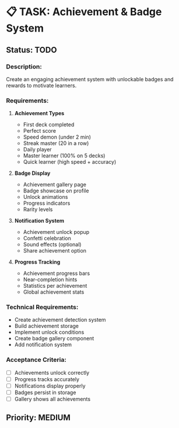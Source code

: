 # 📋 TASK: Achievement & Badge System

## Status: TODO

### Description:
Create an engaging achievement system with unlockable badges and rewards to motivate learners.

### Requirements:
1. **Achievement Types**
   - First deck completed
   - Perfect score
   - Speed demon (under 2 min)
   - Streak master (20 in a row)
   - Daily player
   - Master learner (100% on 5 decks)
   - Quick learner (high speed + accuracy)

2. **Badge Display**
   - Achievement gallery page
   - Badge showcase on profile
   - Unlock animations
   - Progress indicators
   - Rarity levels

3. **Notification System**
   - Achievement unlock popup
   - Confetti celebration
   - Sound effects (optional)
   - Share achievement option

4. **Progress Tracking**
   - Achievement progress bars
   - Near-completion hints
   - Statistics per achievement
   - Global achievement stats

### Technical Requirements:
- Create achievement detection system
- Build achievement storage
- Implement unlock conditions
- Create badge gallery component
- Add notification system

### Acceptance Criteria:
- [ ] Achievements unlock correctly
- [ ] Progress tracks accurately
- [ ] Notifications display properly
- [ ] Badges persist in storage
- [ ] Gallery shows all achievements

## Priority: MEDIUM